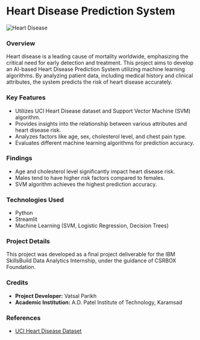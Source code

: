 # Heart Disease Prediction System
  
![Heart Disease](https://github.com/vatsalparikh07/heart-disease-web-app/assets/65659649/b17fd23a-22d5-4553-9de4-f7849cb8a32e)

### Overview
Heart disease is a leading cause of mortality worldwide, emphasizing the critical need for early detection and treatment. This project aims to develop an AI-based Heart Disease Prediction System utilizing machine learning algorithms. By analyzing patient data, including medical history and clinical attributes, the system predicts the risk of heart disease accurately.

### Key Features
- Utilizes UCI Heart Disease dataset and Support Vector Machine (SVM) algorithm.
- Provides insights into the relationship between various attributes and heart disease risk.
- Analyzes factors like age, sex, cholesterol level, and chest pain type.
- Evaluates different machine learning algorithms for prediction accuracy.

### Findings
- Age and cholesterol level significantly impact heart disease risk.
- Males tend to have higher risk factors compared to females.
- SVM algorithm achieves the highest prediction accuracy.

### Technologies Used
- Python
- Streamlit
- Machine Learning (SVM, Logistic Regression, Decision Trees)

### Project Details
This project was developed as a final project deliverable for the IBM SkillsBuild Data Analytics Internship, under the guidance of CSRBOX Foundation.

### Credits
- **Project Developer:** Vatsal Parikh
- **Academic Institution:** A.D. Patel Institute of Technology, Karamsad

### References
- [UCI Heart Disease Dataset](https://archive.ics.uci.edu/ml/datasets/heart+disease)

